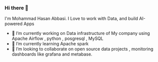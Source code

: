 ### Hi there 👋
I'm Mohammad Hasan Abbasi. I Love to work with Data, and  build AI-powered Apps
- 🔭 I’m currently working on Data infrastructure of My company using Apache Airflow , python , posgresql , MySQL 
- 🌱 I’m currently learning Apache spark
- 👯 I’m looking to collaborate on open source data projects , monitoring dashboards like grafana and metabase.

<!--
**mohasabbasi/mohasabbasi** is a ✨ _special_ ✨ repository because its `README.md` (this file) appears on your GitHub profile.

Here are some ideas to get you started:

- 🔭 I’m currently working on ...
- 🌱 I’m currently learning ...
- 👯 I’m looking to collaborate on ...
- 🤔 I’m looking for help with ...
- 💬 Ask me about ...
- 📫 How to reach me: ...
- 😄 Pronouns: ...
- ⚡ Fun fact: ...
-->

